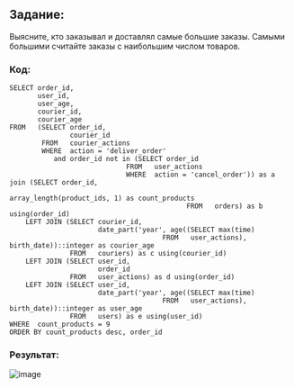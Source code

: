 ## Задание:
Выясните, кто заказывал и доставлял самые большие заказы. Самыми большими считайте заказы с наибольшим числом товаров.
### Код:
```
SELECT order_id,
       user_id,
       user_age,
       courier_id,
       courier_age
FROM   (SELECT order_id,
               courier_id
        FROM   courier_actions
        WHERE  action = 'deliver_order'
           and order_id not in (SELECT order_id
                             FROM   user_actions
                             WHERE  action = 'cancel_order')) as a join (SELECT order_id,
                                                   array_length(product_ids, 1) as count_products
                                            FROM   orders) as b using(order_id)
    LEFT JOIN (SELECT courier_id,
                      date_part('year', age((SELECT max(time)
                                      FROM   user_actions), birth_date))::integer as courier_age
               FROM   couriers) as c using(courier_id)
    LEFT JOIN (SELECT user_id,
                      order_id
               FROM   user_actions) as d using(order_id)
    LEFT JOIN (SELECT user_id,
                      date_part('year', age((SELECT max(time)
                                      FROM   user_actions), birth_date))::integer as user_age
               FROM   users) as e using(user_id)
WHERE  count_products = 9
ORDER BY count_products desc, order_id
```
### Результат:
![image](https://github.com/bdi2503/SQL_works_online_grocery_store/assets/142053096/c931f67f-558c-4392-9826-2a4b66555954)
